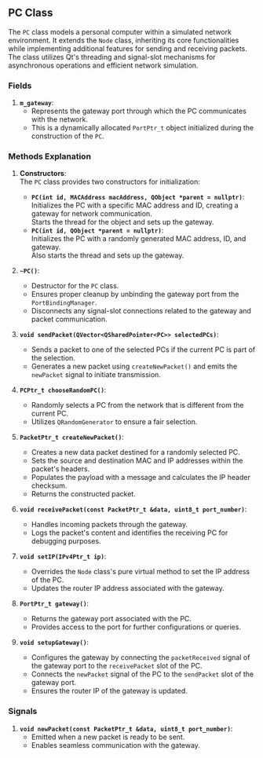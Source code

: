 ## PC Class

The `PC` class models a personal computer within a simulated network environment. It extends the `Node` class, inheriting its core functionalities while implementing additional features for sending and receiving packets. The class utilizes Qt's threading and signal-slot mechanisms for asynchronous operations and efficient network simulation.

### Fields

1. **`m_gateway`**:  
   - Represents the gateway port through which the PC communicates with the network.  
   - This is a dynamically allocated `PortPtr_t` object initialized during the construction of the `PC`.

### Methods Explanation

1. **Constructors**:  
   The `PC` class provides two constructors for initialization:  
   - **`PC(int id, MACAddress macAddress, QObject *parent = nullptr)`**:  
     Initializes the PC with a specific MAC address and ID, creating a gateway for network communication.  
     Starts the thread for the object and sets up the gateway.  
   - **`PC(int id, QObject *parent = nullptr)`**:  
     Initializes the PC with a randomly generated MAC address, ID, and gateway.  
     Also starts the thread and sets up the gateway.

2. **`~PC()`**:  
   - Destructor for the `PC` class.  
   - Ensures proper cleanup by unbinding the gateway port from the `PortBindingManager`.  
   - Disconnects any signal-slot connections related to the gateway and packet communication.

3. **`void sendPacket(QVector<QSharedPointer<PC>> selectedPCs)`**:  
   - Sends a packet to one of the selected PCs if the current PC is part of the selection.  
   - Generates a new packet using `createNewPacket()` and emits the `newPacket` signal to initiate transmission.

4. **`PCPtr_t chooseRandomPC()`**:  
   - Randomly selects a PC from the network that is different from the current PC.  
   - Utilizes `QRandomGenerator` to ensure a fair selection.

5. **`PacketPtr_t createNewPacket()`**:  
   - Creates a new data packet destined for a randomly selected PC.  
   - Sets the source and destination MAC and IP addresses within the packet's headers.  
   - Populates the payload with a message and calculates the IP header checksum.  
   - Returns the constructed packet.  

6. **`void receivePacket(const PacketPtr_t &data, uint8_t port_number)`**:  
   - Handles incoming packets through the gateway.  
   - Logs the packet's content and identifies the receiving PC for debugging purposes.

7. **`void setIP(IPv4Ptr_t ip)`**:  
   - Overrides the `Node` class's pure virtual method to set the IP address of the PC.  
   - Updates the router IP address associated with the gateway.

8. **`PortPtr_t gateway()`**:  
   - Returns the gateway port associated with the PC.  
   - Provides access to the port for further configurations or queries.

9. **`void setupGateway()`**:  
   - Configures the gateway by connecting the `packetReceived` signal of the gateway port to the `receivePacket` slot of the PC.  
   - Connects the `newPacket` signal of the PC to the `sendPacket` slot of the gateway port.  
   - Ensures the router IP of the gateway is updated.

### Signals

1. **`void newPacket(const PacketPtr_t &data, uint8_t port_number)`**:  
   - Emitted when a new packet is ready to be sent.  
   - Enables seamless communication with the gateway.  